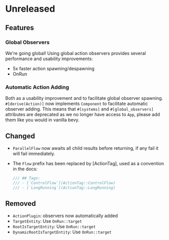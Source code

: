 
# Unreleased

## Features

### Global Observers

We're going global! Using global action observers provides several performance and usability improvements:
- 5x faster action spawning/despawning
- OnRun 

### Automatic Action Adding

Both as a usability improvement and to facilitate global observer spawning.
`#[derive(Action)]` now implements `Component` to facilitate automatic observer adding. This means that `#[systems]` and `#[global_observers]` attributes are deprecated as we no longer have access to `App`, please add them like you would in vanilla bevy.

## Changed
- `ParallelFlow` now awaits all child results before returning, if any fail it will fail immediately.

- The `Flow` prefix has been replaced by [ActionTag], used as a convention in the docs:
	```rust
	/// ## Tags:
	/// - [`ControlFlow`](ActionTag::ControlFlow)
	/// - [`LongRunning`](ActionTag::LongRunning)
	```


## Removed
- `ActionPlugin`: observers now automatically added
- `TargetEntity`: Use `OnRun::target`
- `RootIsTargetEntity`: Use `OnRun::target`
- `DynamicRootIsTargetEntity`: Use `OnRun::target`